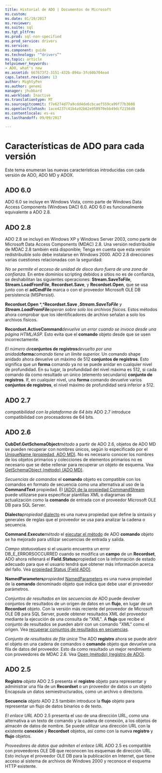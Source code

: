 ```yaml
---
title: Historial de ADO | Documentos de Microsoft
ms.custom: 
ms.date: 01/19/2017
ms.reviewer: 
ms.suite: sql
ms.tgt_pltfrm: 
ms.prod: sql-non-specified
ms.prod_service: drivers
ms.service: 
ms.component: guide
ms.technology: "“drivers”"
ms.topic: article
helpviewer_keywords:
- ADO, what's new
ms.assetid: 667673f2-3151-432b-894a-3fc60b704ea4
caps.latest.revision: 13
author: MightyPen
ms.author: genemi
manager: jhubbard
ms.workload: Inactive
ms.translationtype: MT
ms.sourcegitcommit: f7e6274d77a9cdd4de6cbcaef559ca99f77b3608
ms.openlocfilehash: 1ace4237c41b4a92b62e958970ebb49dcf2156d0
ms.contentlocale: es-es
ms.lasthandoff: 09/09/2017

---
```

# <a name="ado-features-for-each-release"></a>Características de ADO para cada versión
Este tema enumeran las nuevas características introducidas con cada versión de ADO, ADO MD y ADOX.

## <a name="ado-60"></a>ADO 6.0
 ADO 6.0 se incluye en Windows Vista, como parte de Windows Data Access Components (Windows DAC) 6.0. ADO 6.0 es funcionalmente equivalente a ADO 2.8.

## <a name="ado-28"></a>ADO 2.8
 ADO 2.8 se incluyó en Windows XP y Windows Server 2003, como parte de Microsoft Data Access Components (MDAC) 2.8. Una versión redistribuible de MDAC 2.8 también está disponible; Tenga en cuenta que esta versión redistribuible solo debe instalarse en Windows 2000. ADO 2.8 direcciones varias cuestiones relacionadas con la seguridad:

 *No se permite el acceso de unidad de disco duro fuera de una zona de confianza.*
En entre dominios scripting debidos a sitios no es de confianza, se deshabilitan las siguientes operaciones: **Stream.SaveToFile**, **Stream.LoadFromFile**, **Recordset.Save**, y **Recordset.Open**, que se usa junto con el **adCmdFile** marca o con el proveedor Microsoft OLE DB persistencia (MSPersist).

 **Recordset.Open** *,***Recordset.Save** *,***Stream.SaveToFile** *y* **Stream.LoadFromFile***operan sobre solo los archivos físicos.* 
Estos métodos ahora comprobar que los identificadores de archivo señalan a solo los archivos físicos.

 **Recordset.ActiveCommand***devuelve un error cuando se invoca desde una página HTML/ASP.* 
Esto evita que el **comando** objeto desde que se usen incorrectamente.

 *El número de***conjuntos de registros***devuelto por una anidada***forma***comando tiene un límite superior.* 
Un comando shape anidado ahora devuelve un máximo de 512 **conjuntos de registros**. Esto significa que un **forma** comando ya no se puede anidar en cualquier nivel de profundidad. En su lugar, la profundidad del nivel máxima es 512, si cada comando da como resultado un único (elemento secundario) **conjunto de registros**. If, en cualquier nivel, una **forma** comando devuelve varios **conjuntos de registros**, el nivel máximo de profundidad será inferior a 512.

## <a name="ado-27"></a>ADO 2.7
 *compatibilidad con la plataforma de 64 bits* ADO 2.7 introduce compatibilidad con procesadores de 64 bits.

## <a name="ado-26"></a>ADO 2.6
 **CubDef.GetSchemaObject***método* a partir de ADO 2.6, objetos de ADO MD se pueden recuperar con nombres únicos, según lo especificado por el [UniqueName (propiedad, ADO MD)](../../ado/reference/ado-md-api/uniquename-property-ado-md.md).   No es necesario conocer los nombres de los objetos primarios y colecciones de elementos primarios no es necesario que se debe rellenar para recuperar un objeto de esquema. Vea [GetSchemaObject (método) (ADO MD)](../../ado/reference/ado-md-api/getschemaobject-method-ado-md.md).

 *Secuencias de comandos* el **comando** objeto es compatible con los comandos en formato de secuencia como una alternativa al uso de la **CommandText** propiedad. El [(ADO) de la propiedad CommandStream](../../ado/reference/ado-api/commandstream-property-ado.md) puede utilizarse para especificar plantillas XML o diagramas de actualización como la **comando** de entrada con el proveedor Microsoft OLE DB para SQL Server.

 **Dialecto***propiedad* [dialecto](../../ado/reference/ado-api/dialect-property.md) es una nueva propiedad que define la sintaxis y generales de reglas que el proveedor se usa para analizar la cadena o secuencia.  

 **Command.Execute***método* el [ejecutar el método](../../ado/reference/ado-api/execute-method-ado-command.md) de ADO **comando** objeto se ha mejorado para utilizar secuencias de entrada y salida.  

 *Campo statusvalues* si el usuario encuentra un error DB_E_ERRORSOCCURRED cuando se modifica un **campo** de un **Recordset**, ADO ahora rellenará el **Field.Status**propiedad con la información de estado adecuado para que el usuario tendrá que obtener más información acerca del fallo. Vea [propiedad Status (Field ADO)](../../ado/reference/ado-api/status-property-ado-field.md).

 **NamedParameters***propiedad* [NamedParameters](../../ado/reference/ado-api/namedparameters-property-ado.md) es una nueva propiedad de la **comando** denominado objeto que indica que debe usar el proveedor parámetros.  

 *Conjuntos de resultados en las secuencias de* ADO puede devolver conjuntos de resultados de un origen de datos en un **flujo**, en lugar de un **Recordset** objeto. Con la versión más reciente del proveedor de Microsoft OLE DB para SQL Server, puede obtener resultados XML del proveedor mediante la ejecución de una consulta de "XML". A **flujo** que recibe el conjunto de resultados se pueden abrir con un comando "XML" como el origen. Vea [recuperar conjuntos de resultados en secuencias](../../ado/guide/data/retrieving-resultsets-into-streams.md).

 *Conjunto de resultados de fila única* The ADO **registro** ahora se puede abrir el objeto en una cadena de comandos o **comando** objeto que devuelve una fila de datos del proveedor. Esto da como resultado un mejor rendimiento con proveedores de MDAC 2.6. Vea [Open (método) (registro de ADO)](../../ado/reference/ado-api/open-method-ado-record.md).

## <a name="ado-25"></a>ADO 2.5
 **Registro** *objeto* ADO 2.5 presenta el **registro** objeto para representar y administrar una fila de un **Recordset** o un proveedor de datos o un objeto Encapsula un datos semiestructurados, como un archivo o directorio.

 **Secuencia** *objeto* ADO 2.5 también introduce la **flujo** objeto para representar un flujo de datos binarios o de texto.

 *El enlace URL* ADO 2.5 presenta el uso de una dirección URL, como una alternativa a un texto de comando y la cadena de conexión, a los objetos de almacén de datos de nombre. Se puede utilizar una dirección URL con la existente **conexión** y **Recordset** objetos, así como con la nueva **registro** y **flujo** objetos.

 *Proveedores de datos que admiten el enlace URL* ADO 2.5 es compatible con proveedores OLE DB que reconocen los esquemas de dirección URL. Esto incluye el proveedor OLE DB para la publicación en Internet, que tiene acceso al sistema de archivos de Windows 2000 y reconoce el esquema HTTP existente.


